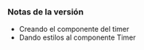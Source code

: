 <h3>Notas de la versión</h3>

<ul>
    <li>Creando el componente del timer</li>
    <li>Dando estilos al componente Timer</li>
</ul>
